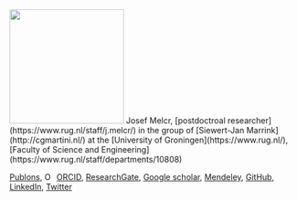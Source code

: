 <img src="https://avatars2.githubusercontent.com/u/12782348?s=460&v=4" style="width: 200px;" class="inline-left"/>
Josef Melcr, [postdoctroal researcher](https://www.rug.nl/staff/j.melcr/) 
in the group of [Siewert-Jan Marrink](http://cgmartini.nl/)
at the [University of Groningen](https://www.rug.nl/), 
[Faculty of Science and Engineering](https://www.rug.nl/staff/departments/10808)

<span id="badgeCont264"><script type="text/javascript" src="https://publons.com/mashlets?el=badgeCont264&rid=G-8562-2014&size=small"></script></span>[Publons](https://publons.com/researcher/2520365/josef-melcr/),
<a itemprop="sameAs" content="https://orcid.org/0000-0003-4729-3990" href="https://orcid.org/0000-0003-4729-3990" target="orcid.widget" rel="noopener noreferrer"><img src="https://orcid.org/sites/default/files/images/orcid_16x16.png" style="width:1em;margin-right:.5em;" alt="ORCID iD icon">ORCID</a>, 
[ResearchGate](https://www.researchgate.net/profile/Josef_Melcr),
[Google scholar](https://scholar.google.cz/citations?hl=en&user=Nkoi1CoAAAAJ), 
[Mendeley](https://www.mendeley.com/profiles/josef-melcr/), 
[GitHub](https://github.com/jmelcr),
[LinkedIn](https://cz.linkedin.com/in/jmelcr), 
[Twitter](https://twitter.com/jmelcr)
